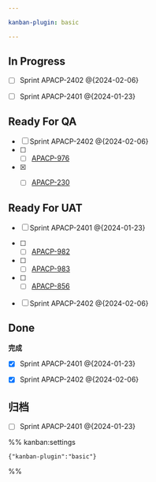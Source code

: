 ```yaml
---

kanban-plugin: basic

---
```


## In Progress

- [ ] Sprint APACP-2402 @{2024-02-06}
- [ ] Sprint APACP-2401 @{2024-01-23}


## Ready For QA

- [ ] Sprint APACP-2402 @{2024-02-06}
- [ ] - [ ] [APACP-976](https://innate.atlassian.net/browse/APACP-976)
- [x] - [ ] [APACP-230](https://innate.atlassian.net/browse/APACP-230)


## Ready For UAT

- [ ] Sprint APACP-2401 @{2024-01-23}
- [ ] - [ ] [APACP-982](https://innate.atlassian.net/browse/APACP-982)
- [ ] - [ ] [APACP-983](https://innate.atlassian.net/browse/APACP-983)
- [ ] - [ ] [APACP-856](https://innate.atlassian.net/browse/APACP-856)
- [ ] Sprint APACP-2402 @{2024-02-06}


## Done

**完成**
- [x] Sprint APACP-2401 @{2024-01-23}
- [x] Sprint APACP-2402 @{2024-02-06}


## 归档

- [ ] Sprint APACP-2401 @{2024-01-23}




%% kanban:settings
```
{"kanban-plugin":"basic"}
```
%%